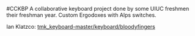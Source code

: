 #CCKBP
A collaborative keyboard project done by some UIUC freshmen their freshman year. Custom Ergodoxes with Alps switches. 

Ian Klatzco: [tmk_keyboard-master/keyboard/bloodyfingers][1]


[1]: https://github.com/ianklatzco/cckbp/tree/master/tmk_keyboard-master/keyboard/bloodyfingers

